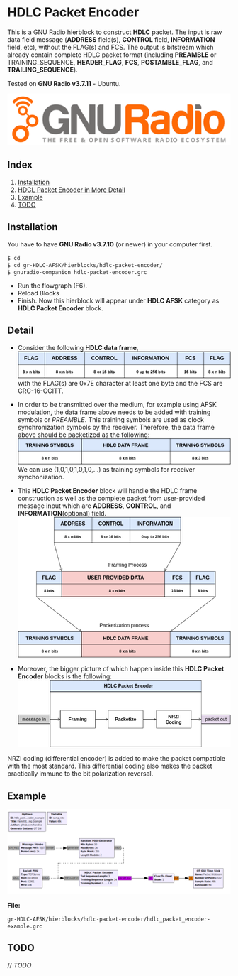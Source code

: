 # HDLC Packet Encoder

This is a GNU Radio hierblock to construct **HDLC** packet. The input is raw data field message (**ADDRESS** field(s), **CONTROL** field, **INFORMATION** field, etc), without the FLAG(s) and FCS. 
The output is bitstream which already contain complete HDLC packet format (including **PREAMBLE** or TRAINING_SEQUENCE, **HEADER_FLAG**, **FCS**, **POSTAMBLE_FLAG**, and **TRAILING_SEQUENCE**).

Tested on **GNU Radio v3.7.11** - Ubuntu.

![](./gnuradio_logo.svg)

## Index
1. [Installation](#Installation)
2. [HDCL Packet Encoder in More Detail](#Detail)
3. [Example](#Example)
4. [TODO](#TODO)

## Installation
You have to have **GNU Radio v3.7.10** (or newer) in your computer first.
```
$ cd
$ cd gr-HDLC-AFSK/hierblocks/hdlc-packet-encoder/
$ gnuradio-companion hdlc-packet-encoder.grc
```
* Run the flowgraph (F6).
* Reload Blocks
* Finish. Now this hierblock will appear under **HDLC AFSK** category as **HDLC Packet Encoder** block.


## Detail

* Consider the following **HDLC data frame**,
![](./hdlc-packet-encoder_hdlc-frame.png)
with the FLAG(s) are 0x7E character at least one byte and the FCS are CRC-16-CCITT.


* In order to be transmitted over the medium, for example using AFSK modulation, the data frame above needs to be added with training symbols or *PREAMBLE*. This training symbols are used as clock synchronization symbols by the receiver. Therefore, the data frame above should be packetized as the following:
![](./hdlc-packet-encoder_packet.png)
We can use (1,0,1,0,1,0,1,0,...) as training symbols for receiver synchonization.


* This **HDLC Packet Encoder** block will handle the HDLC frame construction as well as the complete packet from user-provided message input which are **ADDRESS**, **CONTROL**, and **INFORMATION**(optional) field.
![](./hdlc-packet-encoder_concept.png)


* Moreover, the bigger picture of which happen inside this **HDLC Packet Encoder** blocks is the following:
![](./hdlc-packet-encoder_bigger-pict.png)

NRZI coding (differential encoder) is added to make the packet compatible with the most standard. This differential coding also makes the packet practically immune to the bit polarization reversal.

## Example

![](./hdlc_packet_encoder-example.grc.png)

**File:** 
```
gr-HDLC-AFSK/hierblocks/hdlc-packet-encoder/hdlc_packet_encoder-example.grc
```

## TODO

// *TODO*